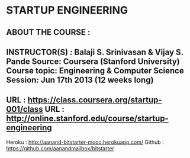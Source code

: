 STARTUP ENGINEERING 
====================
ABOUT THE COURSE : 
- 
INSTRUCTOR(S) : Balaji S. Srinivasan & Vijay S. Pande 
Source: Coursera (Stanford University) 
Course topic: Engineering & Computer Science 
Session: Jun 17th 2013 (12 weeks long) 
- 
URL : https://class.coursera.org/startup-001/class 
URL : http://online.stanford.edu/course/startup-engineering 
- 
Heroku : http://aanand-bitstarter-mooc.herokuapp.com/ 
Github : https://github.com/aanandmailbox/bitstarter
